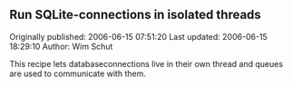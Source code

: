 ## Run SQLite-connections in isolated threads

Originally published: 2006-06-15 07:51:20
Last updated: 2006-06-15 18:29:10
Author: Wim Schut

This recipe lets databaseconnections live in their own thread and queues are used to communicate with them.